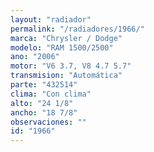 ```yaml
---
layout: "radiador"
permalink: "/radiadores/1966/"
marca: "Chrysler / Dodge"
modelo: "RAM 1500/2500"
ano: "2006"
motor: "V6 3.7, V8 4.7 5.7"
transmision: "Automática"
parte: "432514"
clima: "Con clima"
alto: "24 1/8"
ancho: "18 7/8"
observaciones: ""
id: "1966"
---
```


